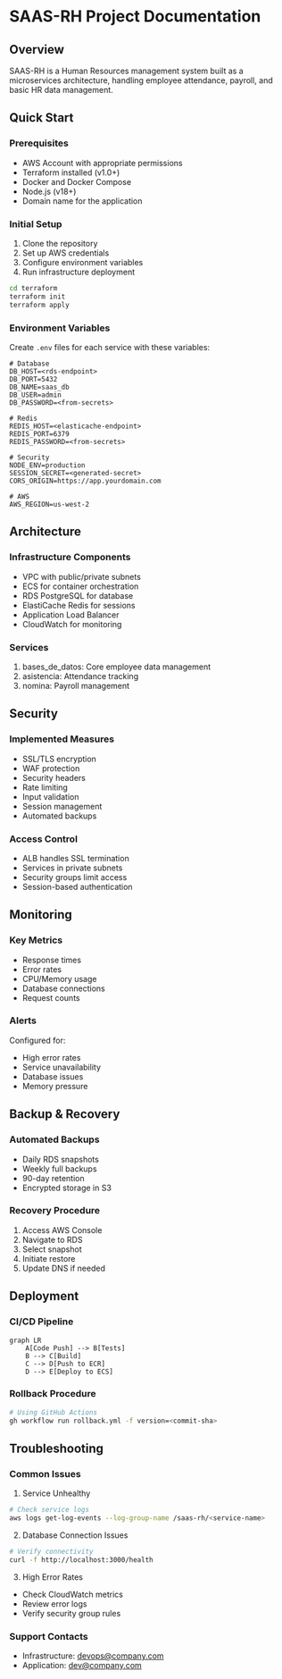 # SAAS-RH Project Documentation

## Overview
SAAS-RH is a Human Resources management system built as a microservices architecture, handling employee attendance, payroll, and basic HR data management.

## Quick Start

### Prerequisites
- AWS Account with appropriate permissions
- Terraform installed (v1.0+)
- Docker and Docker Compose
- Node.js (v18+)
- Domain name for the application

### Initial Setup
1. Clone the repository
2. Set up AWS credentials
3. Configure environment variables
4. Run infrastructure deployment
```bash
cd terraform
terraform init
terraform apply
```

### Environment Variables
Create `.env` files for each service with these variables:

```env
# Database
DB_HOST=<rds-endpoint>
DB_PORT=5432
DB_NAME=saas_db
DB_USER=admin
DB_PASSWORD=<from-secrets>

# Redis
REDIS_HOST=<elasticache-endpoint>
REDIS_PORT=6379
REDIS_PASSWORD=<from-secrets>

# Security
NODE_ENV=production
SESSION_SECRET=<generated-secret>
CORS_ORIGIN=https://app.yourdomain.com

# AWS
AWS_REGION=us-west-2
```

## Architecture

### Infrastructure Components
- VPC with public/private subnets
- ECS for container orchestration
- RDS PostgreSQL for database
- ElastiCache Redis for sessions
- Application Load Balancer
- CloudWatch for monitoring

### Services
1. bases_de_datos: Core employee data management
2. asistencia: Attendance tracking
3. nomina: Payroll management

## Security

### Implemented Measures
- SSL/TLS encryption
- WAF protection
- Security headers
- Rate limiting
- Input validation
- Session management
- Automated backups

### Access Control
- ALB handles SSL termination
- Services in private subnets
- Security groups limit access
- Session-based authentication

## Monitoring

### Key Metrics
- Response times
- Error rates
- CPU/Memory usage
- Database connections
- Request counts

### Alerts
Configured for:
- High error rates
- Service unavailability
- Database issues
- Memory pressure

## Backup & Recovery

### Automated Backups
- Daily RDS snapshots
- Weekly full backups
- 90-day retention
- Encrypted storage in S3

### Recovery Procedure
1. Access AWS Console
2. Navigate to RDS
3. Select snapshot
4. Initiate restore
5. Update DNS if needed

## Deployment

### CI/CD Pipeline
```mermaid
graph LR
    A[Code Push] --> B[Tests]
    B --> C[Build]
    C --> D[Push to ECR]
    D --> E[Deploy to ECS]
```

### Rollback Procedure
```bash
# Using GitHub Actions
gh workflow run rollback.yml -f version=<commit-sha>
```

## Troubleshooting

### Common Issues
1. Service Unhealthy
```bash
# Check service logs
aws logs get-log-events --log-group-name /saas-rh/<service-name>
```

2. Database Connection Issues
```bash
# Verify connectivity
curl -f http://localhost:3000/health
```

3. High Error Rates
- Check CloudWatch metrics
- Review error logs
- Verify security group rules

### Support Contacts
- Infrastructure: devops@company.com
- Application: dev@company.com
